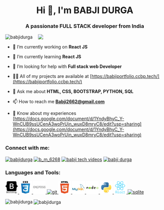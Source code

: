 <h1 align="center">Hi 👋, I'm BABJI DURGA</h1>
<h3 align="center">A passionate FULL STACK developer from India</h3>
<img align = "right" width = "400" src = "https://i.gifer.com/QDyD.gif">

<p align="left"> <img src="https://komarev.com/ghpvc/?username=babjidurga&label=Profile%20views&color=0e75b6&style=flat" alt="babjidurga" /> </p>



- 🔭 I’m currently working on **React JS**

- 🌱 I’m currently learning **React JS**

- 🤝 I’m looking for help with **Full stack web Developer**

- 👨‍💻 All of my projects are available at [https://babjiportfolio.ccbp.tech/](https://babjiportfolio.ccbp.tech/)

- 💬 Ask me about **HTML, CSS, BOOTSTRAP, PYTHON, SQL**

- 📫 How to reach me **Babji2662@gmail.com**

- 📄 Know about my experiences [https://docs.google.com/document/d/1YndyBhyC_Y-WnCUB9ssUCenA3woPrUin_wuxD8mryC8/edit?usp=sharing](https://docs.google.com/document/d/1YndyBhyC_Y-WnCUB9ssUCenA3woPrUin_wuxD8mryC8/edit?usp=sharing)

<h3 align="left">Connect with me:</h3>
<p align="left">
<a href="https://linkedin.com/in/babjidurga" target="blank"><img align="center" src="https://raw.githubusercontent.com/rahuldkjain/github-profile-readme-generator/master/src/images/icons/Social/linked-in-alt.svg" alt="babjidurga" height="30" width="40" /></a>
<a href="https://instagram.com/b_m_6268" target="blank"><img align="center" src="https://raw.githubusercontent.com/rahuldkjain/github-profile-readme-generator/master/src/images/icons/Social/instagram.svg" alt="b_m_6268" height="30" width="40" /></a>
<a href="https://www.youtube.com/c/babji tech videos" target="blank"><img align="center" src="https://raw.githubusercontent.com/rahuldkjain/github-profile-readme-generator/master/src/images/icons/Social/youtube.svg" alt="babji tech videos" height="30" width="40" /></a>
<a href="https://www.hackerrank.com/babji durga" target="blank"><img align="center" src="https://raw.githubusercontent.com/rahuldkjain/github-profile-readme-generator/master/src/images/icons/Social/hackerrank.svg" alt="babji durga" height="30" width="40" /></a>
</p>

<h3 align="left">Languages and Tools:</h3>
<p align="left"> <a href="https://getbootstrap.com" target="_blank" rel="noreferrer"> <img src="https://raw.githubusercontent.com/devicons/devicon/master/icons/bootstrap/bootstrap-plain-wordmark.svg" alt="bootstrap" width="40" height="40"/> </a> <a href="https://www.w3schools.com/css/" target="_blank" rel="noreferrer"> <img src="https://raw.githubusercontent.com/devicons/devicon/master/icons/css3/css3-original-wordmark.svg" alt="css3" width="40" height="40"/> </a> <a href="https://expressjs.com" target="_blank" rel="noreferrer"> <img src="https://raw.githubusercontent.com/devicons/devicon/master/icons/express/express-original-wordmark.svg" alt="express" width="40" height="40"/> </a> <a href="https://git-scm.com/" target="_blank" rel="noreferrer"> <img src="https://www.vectorlogo.zone/logos/git-scm/git-scm-icon.svg" alt="git" width="40" height="40"/> </a> <a href="https://www.w3.org/html/" target="_blank" rel="noreferrer"> <img src="https://raw.githubusercontent.com/devicons/devicon/master/icons/html5/html5-original-wordmark.svg" alt="html5" width="40" height="40"/> </a> <a href="https://www.mysql.com/" target="_blank" rel="noreferrer"> <img src="https://raw.githubusercontent.com/devicons/devicon/master/icons/mysql/mysql-original-wordmark.svg" alt="mysql" width="40" height="40"/> </a> <a href="https://nodejs.org" target="_blank" rel="noreferrer"> <img src="https://raw.githubusercontent.com/devicons/devicon/master/icons/nodejs/nodejs-original-wordmark.svg" alt="nodejs" width="40" height="40"/> </a> <a href="https://www.python.org" target="_blank" rel="noreferrer"> <img src="https://raw.githubusercontent.com/devicons/devicon/master/icons/python/python-original.svg" alt="python" width="40" height="40"/> </a> <a href="https://reactjs.org/" target="_blank" rel="noreferrer"> <img src="https://raw.githubusercontent.com/devicons/devicon/master/icons/react/react-original-wordmark.svg" alt="react" width="40" height="40"/> </a> <a href="https://www.sqlite.org/" target="_blank" rel="noreferrer"> <img src="https://www.vectorlogo.zone/logos/sqlite/sqlite-icon.svg" alt="sqlite" width="40" height="40"/> </a> </p>

<p><img align="left" src="https://github-readme-stats.vercel.app/api/top-langs?username=babjidurga&show_icons=true&locale=en&layout=compact" alt="babjidurga" /></p>

<p>&nbsp;<img align="center" src="https://github-readme-stats.vercel.app/api?username=babjidurga&show_icons=true&locale=en" alt="babjidurga" /></p>
